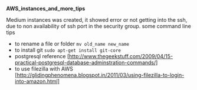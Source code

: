**AWS_instances_and_more_tips**

Medium instances was created, it showed error or not getting into the ssh, due to non availability of ssh port in the security group.
some command line tips
* to rename a file or folder `mv old_name new_name`
* to install git `sudo apt-get install git-core`
* postgresql reference
[http://www.thegeekstuff.com/2009/04/15-practical-postgresql-database-adminstration-commands/]
* to use filezilla with AWS
[http://glidingphenomena.blogspot.in/2011/03/using-filezilla-to-login-into-amazon.html]
